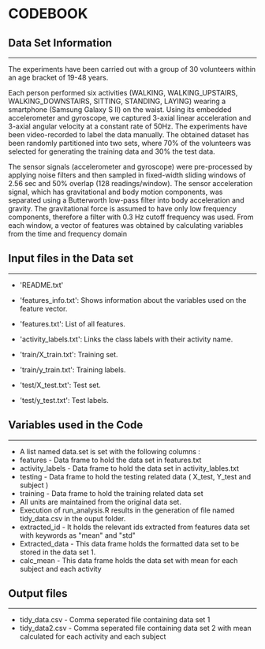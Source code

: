 # CODEBOOK 

## Data Set Information
-----------------------

The experiments have been carried out with a group of 30 volunteers within an age bracket of 19-48 years. 

Each person performed six activities (WALKING, WALKING_UPSTAIRS, WALKING_DOWNSTAIRS, SITTING, STANDING, LAYING) wearing a smartphone (Samsung Galaxy S II) on the waist. Using its embedded accelerometer and gyroscope, we captured 3-axial linear acceleration and 3-axial angular velocity at a constant rate of 50Hz. The experiments have been video-recorded to label the data manually. The obtained dataset has been randomly partitioned into two sets, where 70% of the volunteers was selected for generating the training data and 30% the test data. 

The sensor signals (accelerometer and gyroscope) were pre-processed by applying noise filters and then sampled in fixed-width sliding windows of 2.56 sec and 50% overlap (128 readings/window). The sensor acceleration signal, which has gravitational and body motion components, was separated using a Butterworth low-pass filter into body acceleration and gravity. The gravitational force is assumed to have only low frequency components, therefore a filter with 0.3 Hz cutoff frequency was used. From each window, a vector of features was obtained by calculating variables from the time and frequency domain 

## Input files in the Data set
------------------------------

* 'README.txt'

* 'features_info.txt': Shows information about the variables used on the feature vector.

* 'features.txt': List of all features.

* 'activity_labels.txt': Links the class labels with their activity name.

* 'train/X_train.txt': Training set.

* 'train/y_train.txt': Training labels.

* 'test/X_test.txt': Test set.

* 'test/y_test.txt': Test labels.

## Variables used in the Code
-----------------------------

* A list named data.set is set with the following columns :
* features - Data frame to hold the data set in features.txt
* activity_labels - Data frame to hold the data set in activity_lables.txt
* testing - Data frame to hold the testing related data ( X_test, Y_test and subject )
* training - Data frame to hold the training related data set 
* All units are maintained from the original data set. 
* Execution of run_analysis.R results in the generation of file named tidy_data.csv in the ouput folder.
* extracted_id - It holds the relevant ids  extracted from features data set with keywords as "mean" and "std"
* Extracted_data - This data frame holds the formatted data set to be stored in the data set 1.
* calc_mean - This data frame holds the data set with mean for each subject and each activity

## Output files
---------------
* tidy_data.csv - Comma seperated file containing data set 1
* tidy_data2.csv - Comma seperated file containing data set 2 with mean calculated for each activity and each subject

